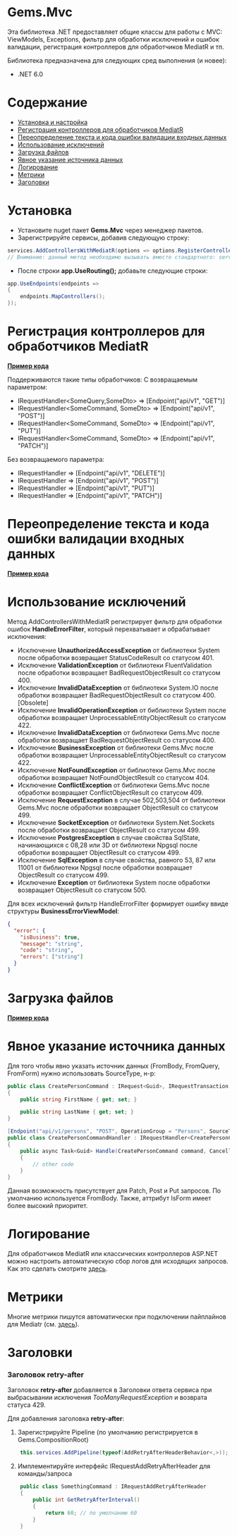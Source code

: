 # Gems.Mvc

Эта библиотека .NET предоставляет общие классы для работы с MVC: ViewModels, Exceptions, фильтр для обработки исключений и ошибок валидации, регистрация контроллеров для обработчиков MediatR и тп. 

Библиотека предназначена для следующих сред выполнения (и новее):

* .NET 6.0

# Содержание

* [Установка и настройка](#установка)
* [Регистрация контроллеров для обработчиков MediatR](#регистрация-контроллеров-для-обработчиков-mediatr)
* [Переопределение текста и кода ошибки валидации входных данных](#переопределение-текста-и-кода-ошибки-валидации-входных-данных)
* [Использование исключений](#использование-исключений)
* [Загрузка файлов](#загрузка-файлов)
* [Явное указание источника данных](#явное-указание-источника-данных)
* [Логирование](#логирование)
* [Метрики](#метрики)
* [Заголовки](#заголовки)

# Установка

- Установите nuget пакет **Gems.Mvc** через менеджер пакетов.
- Зарегистрируйте сервисы, добавив следующую строку:
```csharp
services.AddControllersWithMediatR(options => options.RegisterControllersFromAssemblyContaining<Startup>());
// Внимание: данный метод необходимо вызывать вместо стандартного: services.AddControllers()
```
- После строки **app.UseRouting();** добавьте следующие строки:
```csharp
app.UseEndpoints(endpoints =>
{
    endpoints.MapControllers();
});
```

# Регистрация контроллеров для обработчиков MediatR
**[Пример кода](/src/Mvc/Mvc/samples/Gems.Mvc.Sample.HandlersUsing)**

Поддерживаются такие типы обработчиков:
С возвращаемым параметром:
- IRequestHandler<SomeQuery,SomeDto>    => [Endpoint("api/v1", "GET")]
- IRequestHandler<SomeCommand, SomeDto> => [Endpoint("api/v1", "POST")]
- IRequestHandler<SomeCommand, SomeDto> => [Endpoint("api/v1", "PUT")]
- IRequestHandler<SomeCommand, SomeDto> => [Endpoint("api/v1", "PATCH")]

Без возвращаемого параметра:
- IRequestHandler<SomeCommand> => [Endpoint("api/v1", "DELETE")]
- IRequestHandler<SomeCommand> => [Endpoint("api/v1", "POST")]
- IRequestHandler<SomeCommand> => [Endpoint("api/v1", "PUT")]
- IRequestHandler<SomeCommand> => [Endpoint("api/v1", "PATCH")]


# Переопределение текста и кода ошибки валидации входных данных
**[Пример кода](/src/Mvc/Mvc/samples/Gems.Mvc.Sample.HandlersUsing)**

# Использование исключений
Метод AddControllersWithMediatR регистрирует фильтр для обработки ошибок **HandleErrorFilter**, который перехватывает и обрабатывает исключения:
- Исключение **UnauthorizedAccessException** от библиотеки System после обработки возвращает StatusCodeResult со статусом 401.
- Исключение **ValidationException** от библиотеки FluentValidation после обработки возвращает BadRequestObjectResult со статусом 400.
- Исключение **InvalidDataException** от библиотеки System.IO после обработки возвращает BadRequestObjectResult со статусом 400. [Obsolete]
- Исключение **InvalidOperationException** от библиотеки System после обработки возвращает UnprocessableEntityObjectResult со статусом 422.
- Исключение **InvalidDataException** от библиотеки Gems.Mvc после обработки возвращает BadRequestObjectResult со статусом 400.
- Исключение **BusinessException** от библиотеки Gems.Mvc после обработки возвращает UnprocessableEntityObjectResult со статусом 422.
- Исключение **NotFoundException** от библиотеки Gems.Mvc после обработки возвращает NotFoundObjectResult со статусом 404.
- Исключение **ConflictException** от библиотеки Gems.Mvc после обработки возвращает ConflictObjectResult со статусом 409.
- Исключение **RequestException** в случае 502,503,504 от библиотеки Gems.Mvc после обработки возвращает ObjectResult со статусом 499.
- Исключение **SocketException** от библиотеки System.Net.Sockets после обработки возвращает ObjectResult со статусом 499.
- Исключение **PostgresException** в случае свойства SqlState, начинающихся с 08,28 или 3D от библиотеки Npgsql после обработки возвращает ObjectResult со статусом 499.
- Исключение **SqlException** в случае свойства, равного  53, 87 или 11001 от библиотеки Npgsql после обработки возвращает ObjectResult со статусом 499.
- Исключение **Exception** от библиотеки System после обработки возвращает ObjectResult со статусом 500.

Для всех исключений фильтр HandleErrorFilter формирует ошибку ввиде структуры  **BusinessErrorViewModel**:
```json
{
  "error": {
    "isBusiness": true,
    "message": "string",
    "code": "string",
    "errors": ["string"]
  }
}
```

# Загрузка файлов
**[Пример кода](/src/Mvc/Mvc/samples/Gems.Mvc.Sample.LoadFile)**

# Явное указание источника данных
Для того чтобы явно указать источник данных (FromBody, FromQuery, FromForm) нужно использовать SourceType, н-р:
```csharp
public class CreatePersonCommand : IRequest<Guid>, IRequestTransaction
{
	public string FirstName { get; set; }

	public string LastName { get; set; }
}

[Endpoint("api/v1/persons", "POST", OperationGroup = "Persons", SourceType = SourceType.FromQuery)]
public class CreatePersonCommandHandler : IRequestHandler<CreatePersonCommand, Guid>
{
	public async Task<Guid> Handle(CreatePersonCommand command, CancellationToken cancellationToken)
	{		
		// other code
	}
}
```
Данная возможность присутствует для Patch, Post и Put запросов. По умолчанию используется FromBody.
Также, аттрибут IsForm имеет более высокий приоритет.

# Логирование
Для обработчиков MediatR или классических контроллеров ASP.NET можно настроить автоматическую сбор логов для исходящих запросов. Как это сделать смотрите [здесь](/src/Logging/Mvc/README.md).

# Метрики
Многие метрики пишутся автоматически при подключении пайплайнов для Mediatr (см. [здесь](/src/Metrics/Metrics/README.md#использование-пайплайнов)).

# Заголовки
### Заголовок retry-after
Заголовок **retry-after** добавляется в Заголовки ответа сервиса при выбрасывании исключения _TooManyRequestException_ и возврата статуса 429.
<br/>

Для добавления заголовка **retry-after**:
1) Зарегистрируйте Pipeline (по умолчанию регистрируется в Gems.CompositionRoot)
```csharp
    this.services.AddPipeline(typeof(AddRetryAfterHeaderBehavior<,>));
```
2) Имплементируйте интерфейс IRequestAddRetryAfterHeader для команды/запроса
```csharp
    public class SomethingCommand : IRequestAddRetryAfterHeader
    {
        public int GetRetryAfterInterval()
        {
            return 60; // по умолчанию 60
        }
    }
```
